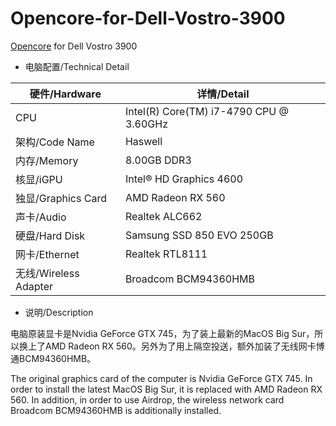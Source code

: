 # Opencore-for-Dell-Vostro-3900
[Opencore](https://github.com/acidanthera/OpenCorePkg) for Dell Vostro 3900

* 电脑配置/Technical Detail


硬件/Hardware | 详情/Detail
------------ | -------------
CPU | Intel(R) Core(TM) i7-4790 CPU @ 3.60GHz
架构/Code Name | Haswell
内存/Memory | 8.00GB DDR3
核显/iGPU | Intel® HD Graphics 4600 
独显/Graphics Card | AMD Radeon RX 560
声卡/Audio | Realtek ALC662
硬盘/Hard Disk | Samsung SSD 850 EVO 250GB
网卡/Ethernet | Realtek RTL8111
无线/Wireless Adapter | Broadcom BCM94360HMB


* 说明/Description

电脑原装显卡是Nvidia GeForce GTX 745，为了装上最新的MacOS Big Sur，所以换上了AMD Radeon RX 560。另外为了用上隔空投送，额外加装了无线网卡博通BCM94360HMB。

The original graphics card of the computer is Nvidia GeForce GTX 745. In order to install the latest MacOS Big Sur, it is replaced with AMD Radeon RX 560. In addition, in order to use Airdrop, the wireless network card Broadcom BCM94360HMB is additionally installed.
